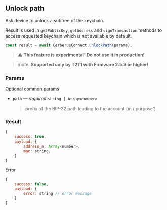 ## Unlock path

Ask device to unlock a subtree of the keychain.

Result is used in `getPublicKey`, `getAddress` and `signTransaction` methods to access requested keychain which is not available by default.

```javascript
const result = await CerberusConnect.unlockPath(params);
```

> :warning: **This feature is experimental! Do not use it in production!**

> :note: **Supported only by T2T1 with Firmware 2.5.3 or higher!**

### Params

[Optional common params](commonParams.md)

-   `path` — _required_ `string | Array<number>`
    > prefix of the BIP-32 path leading to the account (m / purpose')

### Result

```javascript
{
    success: true,
    payload: {
        address_n: Array<number>,
        mac: string,
    }
}

```

Error

```javascript
{
    success: false,
    payload: {
        error: string // error message
    }
}
```
